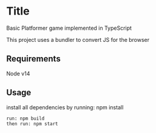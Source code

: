 # Title
Basic Platformer game implemented in TypeScript

This project uses a bundler to convert JS for the browser
  
## Requirements
Node v14
## Usage
install all dependencies by running: npm install
```
run: npm build
then run: npm start
```


